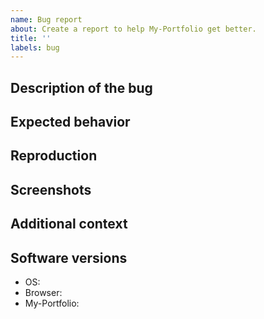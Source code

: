 ```yaml
---
name: Bug report
about: Create a report to help My-Portfolio get better.
title: ''
labels: bug
---
```


<!--
  !!! IMPORTANT !!!
  Please do not ignore this template. If you do, your issue will be closed.
-->

## Description of the bug

<!-- A clear and concise description of what the bug is -->

## Expected behavior

<!-- A clear and concise description of what you expected to happen -->

## Reproduction

<!-- Steps to reproduce the behavior -->

## Screenshots

<!-- Screenshots to help explain your problem -->

## Additional context

<!-- Any other context about the problem -->

## Software versions

  <!-- E.g. iOS 13, Android 11, macOS 12 -->
- OS:
  <!-- E.g. Chrome 90, Safari 12.1, Firefox 87 -->
- Browser:
  <!-- The commit hash of your deployment. E.g. 0dfc11d -->
- My-Portfolio:
